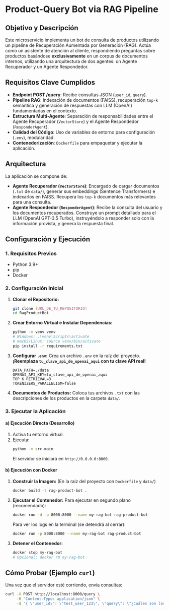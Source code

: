 # Product-Query Bot via RAG Pipeline

## Objetivo y Descripción

Este microservicio implementa un bot de consulta de productos utilizando un pipeline de Recuperación Aumentada por Generación (RAG). Actúa como un asistente de atención al cliente, respondiendo preguntas sobre productos basándose **exclusivamente** en un corpus de documentos internos, utilizando una arquitectura de dos agentes: un Agente Recuperador y un Agente Respondedor.

## Requisitos Clave Cumplidos

- **Endpoint POST /query**: Recibe consultas JSON (`user_id`, `query`).
- **Pipeline RAG**: Indexación de documentos (FAISS), recuperación `top-k` semántica y generación de respuestas con LLM (OpenAI) fundamentadas en el contexto.
- **Estructura Multi-Agente**: Separación de responsabilidades entre el Agente Recuperador (`VectorStore`) y el Agente Respondedor (`ResponderAgent`).
- **Calidad del Código**: Uso de variables de entorno para configuración (`.env`), modularidad.
- **Contenedorización**: `Dockerfile` para empaquetar y ejecutar la aplicación.

## Arquitectura

La aplicación se compone de:

- **Agente Recuperador (`VectorStore`)**: Encargado de cargar documentos (`.txt` de `data/`), generar sus embeddings (Sentence Transformers) e indexarlos en FAISS. Recupera los `top-k` documentos más relevantes para una consulta.
- **Agente Respondedor (`ResponderAgent`)**: Recibe la consulta del usuario y los documentos recuperados. Construye un prompt detallado para el LLM (OpenAI GPT-3.5 Turbo), instruyéndolo a responder solo con la información provista, y genera la respuesta final.

## Configuración y Ejecución

### 1. Requisitos Previos

- Python 3.9+
- pip
- Docker

### 2. Configuración Inicial

1.  **Clonar el Repositorio:**
    ```bash
    git clone [URL_DE_TU_REPOSITORIO]
    cd RagProductBot
    ```
2.  **Crear Entorno Virtual e Instalar Dependencias:**
    ```bash
    python -m venv venv
    # Windows: .\venv\Scripts\activate
    # macOS/Linux: source venv/bin/activate
    pip install -r requirements.txt
    ```
3.  **Configurar `.env`:**
    Crea un archivo `.env` en la raíz del proyecto. **¡Reemplaza `tu_clave_api_de_openai_aqui` con tu clave API real!**
    ```dotenv
    DATA_PATH=./data
    OPENAI_API_KEY=tu_clave_api_de_openai_aqui
    TOP_K_RETRIEVAL=3
    TOKENIZERS_PARALLELISM=false
    ```
4.  **Documentos de Productos:**
    Coloca tus archivos `.txt` con las descripciones de los productos en la carpeta `data/`.

### 3. Ejecutar la Aplicación

#### a) Ejecución Directa (Desarrollo)

1.  Activa tu entorno virtual.
2.  Ejecuta:
    ```bash
    python -m src.main
    ```
    El servidor se iniciará en `http://0.0.0.0:8000`.

#### b) Ejecución con Docker

1.  **Construir la Imagen:** (En la raíz del proyecto con `Dockerfile` y `data/`)
    ```bash
    docker build -t rag-product-bot .
    ```
2.  **Ejecutar el Contenedor:**
    Para ejecutar en segundo plano (recomendado):
    ```bash
    docker run -d -p 8000:8000 --name my-rag-bot rag-product-bot
    ```
    Para ver los logs en la terminal (se detendrá al cerrar):
    ```bash
    docker run -p 8000:8000 --name my-rag-bot rag-product-bot
    ```
3.  **Detener el Contenedor:**
    ```bash
    docker stop my-rag-bot
    # Opcional: docker rm my-rag-bot
    ```

## Cómo Probar (Ejemplo `curl`)

Una vez que el servidor esté corriendo, envía consultas:

```bash
curl -X POST http://localhost:8000/query \
     -H "Content-Type: application/json" \
     -d '{ \"user_id\": \"test_user_123\", \"query\": \"¿Cuáles son las características principales del Oriontech AuraBook Pro 15?\" }'
```
